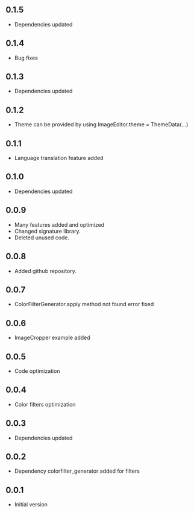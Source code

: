 ## 0.1.5

* Dependencies updated

## 0.1.4

* Bug fixes

## 0.1.3

* Dependencies updated

## 0.1.2

* Theme can be provided by using ImageEditor.theme = ThemeData(...)

## 0.1.1

* Language translation feature added

## 0.1.0

* Dependencies updated

## 0.0.9

* Many features added and optimized
* Changed signature library.
* Deleted unused code.

## 0.0.8

* Added github repository.

## 0.0.7

* ColorFilterGenerator.apply method not found error fixed

## 0.0.6

* ImageCropper example added

## 0.0.5

* Code optimization

## 0.0.4

* Color filters optimization

## 0.0.3

* Dependencies updated

## 0.0.2

* Dependency colorfilter_generator added for filters

## 0.0.1

* Initial version
